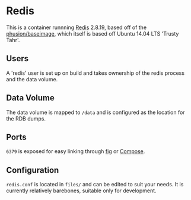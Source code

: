 # Redis

This is a container runnning [Redis](http://redis.io/) 2.8.19, based off
of the
[phusion/baseimage](https://registry.hub.docker.com/u/phusion/baseimage/), which itself is based off Ubuntu 14.04 LTS 'Trusty Tahr'.

## Users

A 'redis' user is set up on build and takes ownership of the redis
process and the data volume.

## Data Volume

The data volume is mapped to `/data` and is configured as the location
for the RDB dumps.

## Ports

`6379` is exposed for easy linking through [fig](http://www.fig.sh/) or
[Compose](https://docs.docker.com/compose/).

## Configuration

`redis.conf` is located in `files/` and can be edited to suit your
needs. It is currently relatively barebones, suitable only for
development.
